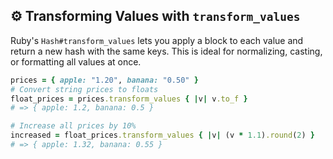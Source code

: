 ## ⚙️ Transforming Values with `transform_values`

Ruby's `Hash#transform_values` lets you apply a block to each value and return a new hash with the same keys. This is ideal for normalizing, casting, or formatting all values at once.

```ruby
prices = { apple: "1.20", banana: "0.50" }
# Convert string prices to floats
float_prices = prices.transform_values { |v| v.to_f }
# => { apple: 1.2, banana: 0.5 }

# Increase all prices by 10%
increased = float_prices.transform_values { |v| (v * 1.1).round(2) }
# => { apple: 1.32, banana: 0.55 }
```
